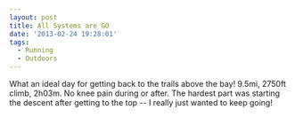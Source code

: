 ```yaml
---
layout: post
title: All Systems are GO
date: '2013-02-24 19:28:01'
tags:
  - Running
  - Outdoors
---
```


What an ideal day for getting back to the trails above the bay! 9.5mi, 2750ft climb, 2h03m. No knee pain during or after. The hardest part was starting the descent after getting to the top -- I really just wanted to keep going!

